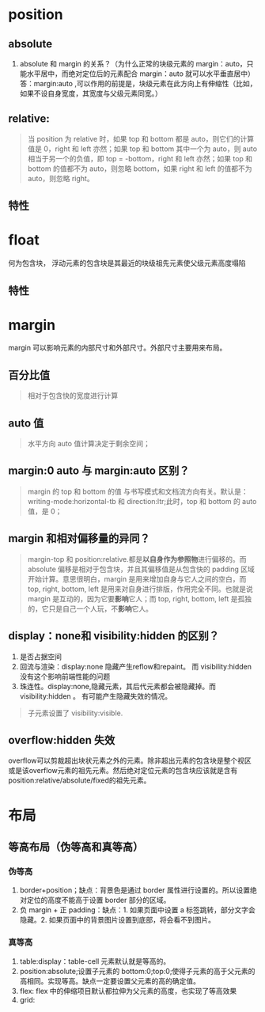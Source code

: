 # position

## absolute

1.  absolute 和 margin 的关系？（为什么正常的块级元素的 margin：auto，只能水平居中，而绝对定位后的元素配合 margin：auto 就可以水平垂直居中）答：margin:auto ,可以作用的前提是，块级元素在此方向上有伸缩性（比如，如果不设自身宽度，其宽度与父级元素同宽。）

## relative:

> 当 position 为 relative 时，如果 top 和 bottom 都是 auto，则它们的计算值是 0，right 和 left 亦然；如果 top 和 bottom 其中一个为 auto，则 auto 相当于另一个的负值，即 top = -bottom，right 和 left 亦然；如果 top 和 bottom 的值都不为 auto，则忽略 bottom，如果 right 和 left 的值都不为 auto，则忽略 right。

## 特性

# float

何为包含块， 浮动元素的包含块是其最近的块级祖先元素使父级元素高度塌陷

## 特性

# margin

margin 可以影响元素的内部尺寸和外部尺寸。外部尺寸主要用来布局。

## 百分比值

> 相对于包含快的宽度进行计算

## auto 值

> 水平方向 auto 值计算决定于剩余空间；

## margin:0 auto 与 margin:auto 区别？

> margin 的 top 和 bottom 的值 与书写模式和文档流方向有关。默认是：writing-mode:horizontal-tb 和 direction:ltr;此时，top 和 bottom 的 auto 值，是 0；

## margin 和相对偏移量的异同？

> margin-top 和 position:relative.都是**以自身作为参照物**进行偏移的。而 absolute 偏移是相对于包含块，并且其偏移值是从包含快的 padding 区域开始计算。意思很明白，margin 是用来增加自身与它人之间的空白，而 top, right, bottom, left 是用来对自身进行排版，作用完全不同。也就是说 margin 是互动的，因为它要**影响**它人；而 top, right, bottom, left 是孤独的，它只是自己一个人玩，不**影响**它人。
## display：none和 visibility:hidden 的区别？
1. 是否占据空间
2. 回流与渲染：display:none 隐藏产生reflow和repaint。 而 visibility:hidden 没有这个影响前端性能的问题
3. 珠连性。display:none,隐藏元素，其后代元素都会被隐藏掉。而visibility:hidden 。 有可能产生隐藏失效的情况。
> 子元素设置了 visibility:visible.
## overflow:hidden 失效
overflow可以剪裁超出块状元素之外的元素。除非超出元素的包含块是整个视区或是该overflow元素的祖先元素。然后绝对定位元素的包含块应该就是含有position:relative/absolute/fixed的祖先元素。

# 布局

## 等高布局（伪等高和真等高）

### 伪等高

1.  border+position；缺点：背景色是通过 border 属性进行设置的。所以设置绝对定位的高度不能高于设置 border 部分的区域。
2.  负 margin + 正 padding：缺点：1. 如果页面中设置 a 标签跳转，部分文字会隐藏。2. 如果页面中的背景图片设置到底部，将会看不到图片。

### 真等高

1.  table:display：table-cell 元素默认就是等高的。
2.  position:absolute;设置子元素的 bottom:0;top:0;使得子元素的高于父元素的高相同。实现等高。缺点一定要设置父元素的高的确定值。
3.  flex: flex 中的伸缩项目默认都拉伸为父元素的高度，也实现了等高效果
4.  grid:
